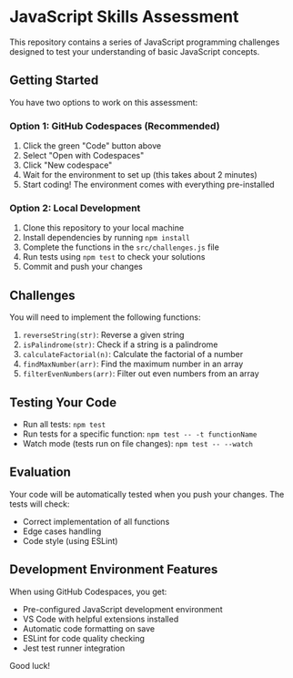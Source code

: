 # JavaScript Skills Assessment

This repository contains a series of JavaScript programming challenges designed to test your understanding of basic JavaScript concepts.

## Getting Started

You have two options to work on this assessment:

### Option 1: GitHub Codespaces (Recommended)

1. Click the green "Code" button above
2. Select "Open with Codespaces"
3. Click "New codespace"
4. Wait for the environment to set up (this takes about 2 minutes)
5. Start coding! The environment comes with everything pre-installed

### Option 2: Local Development

1. Clone this repository to your local machine
2. Install dependencies by running `npm install`
3. Complete the functions in the `src/challenges.js` file
4. Run tests using `npm test` to check your solutions
5. Commit and push your changes

## Challenges

You will need to implement the following functions:

1. `reverseString(str)`: Reverse a given string
2. `isPalindrome(str)`: Check if a string is a palindrome
3. `calculateFactorial(n)`: Calculate the factorial of a number
4. `findMaxNumber(arr)`: Find the maximum number in an array
5. `filterEvenNumbers(arr)`: Filter out even numbers from an array

## Testing Your Code

- Run all tests: `npm test`
- Run tests for a specific function: `npm test -- -t functionName`
- Watch mode (tests run on file changes): `npm test -- --watch`

## Evaluation

Your code will be automatically tested when you push your changes. The tests will check:
- Correct implementation of all functions
- Edge cases handling
- Code style (using ESLint)

## Development Environment Features

When using GitHub Codespaces, you get:
- Pre-configured JavaScript development environment
- VS Code with helpful extensions installed
- Automatic code formatting on save
- ESLint for code quality checking
- Jest test runner integration

Good luck! 